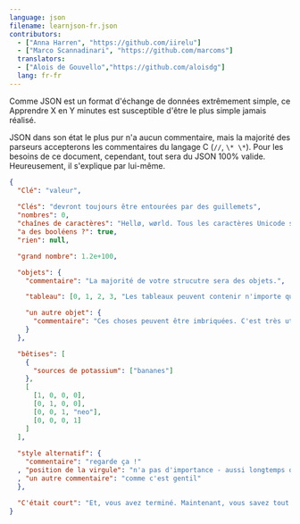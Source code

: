 ```yaml
---
language: json
filename: learnjson-fr.json
contributors:
  - ["Anna Harren", "https://github.com/iirelu"]
  - ["Marco Scannadinari", "https://github.com/marcoms"]
  translators:
  - ["Alois de Gouvello","https://github.com/aloisdg"]
  lang: fr-fr
---
```


Comme JSON est un format d'échange de données extrêmement simple, ce Apprendre X en Y minutes
est susceptible d'être le plus simple jamais réalisé.

JSON dans son état le plus pur n'a aucun commentaire, mais la majorité des parseurs accepterons
les commentaires du langage C (`//`, `\* \*`). Pour les besoins de ce document, cependant,
tout sera du JSON 100% valide. Heureusement, il s'explique par lui-même.


```json
{
  "Clé": "valeur",
  
  "Clés": "devront toujours être entourées par des guillemets",
  "nombres": 0,
  "chaînes de caractères": "Hellø, wørld. Tous les caractères Unicode sont autorisés, accompagné d'un \"caractère d'échappement\".",
  "a des booléens ?": true,
  "rien": null,

  "grand nombre": 1.2e+100,

  "objets": {
    "commentaire": "La majorité de votre strucutre sera des objets.",

    "tableau": [0, 1, 2, 3, "Les tableaux peuvent contenir n'importe quoi.", 5],

    "un autre objet": {
      "commentaire": "Ces choses peuvent être imbriquées. C'est très utile."
    }
  },

  "bêtises": [
    {
      "sources de potassium": ["bananes"]
    },
    [
      [1, 0, 0, 0],
      [0, 1, 0, 0],
      [0, 0, 1, "neo"],
      [0, 0, 0, 1]
    ]
  ],
  
  "style alternatif": {
    "commentaire": "regarde ça !"
  , "position de la virgule": "n'a pas d'importance - aussi longtemps qu'elle est avant la valeur, alors elle est valide."
  , "un autre commentaire": "comme c'est gentil"
  },

  "C'était court": "Et, vous avez terminé. Maintenant, vous savez tout ce que JSON a à offrir."
}
```
